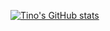 <!-- ![Tino's GitHub stats](https://github-readme-stats.vercel.app/api?username=hoangnguyen17193&show_icons=true&theme=codeSTACKr&count_private=true&hide=prs,issues)
 -->

[![Tino's GitHub stats](https://awesome-github-stats.azurewebsites.net/user-stats/HoangNguyen17193?cardType=github&theme=react&preferLogin=false&Background=0D0E12&Border=282C34)](https://github.com/HoangNguyen17193)
